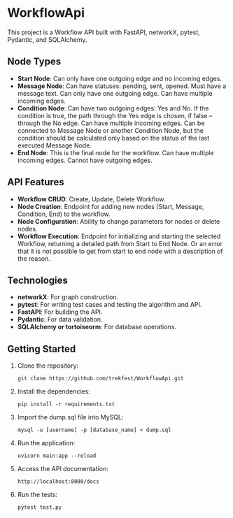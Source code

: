 # WorkflowApi
This project is a Workflow API built with FastAPI, networkX, pytest, Pydantic, and SQLAlchemy.

## Node Types

- **Start Node**: Can only have one outgoing edge and no incoming edges.
- **Message Node**: Can have statuses: pending, sent, opened. Must have a message text. Can only have one outgoing edge. Can have multiple incoming edges.
- **Condition Node**: Can have two outgoing edges: Yes and No. If the condition is true, the path through the Yes edge is chosen, if false – through the No edge. Can have multiple incoming edges. Can be connected to Message Node or another Condition Node, but the condition should be calculated only based on the status of the last executed Message Node.
- **End Node**: This is the final node for the workflow. Can have multiple incoming edges. Cannot have outgoing edges.

## API Features

- **Workflow CRUD**: Create, Update, Delete Workflow.
- **Node Creation**: Endpoint for adding new nodes (Start, Message, Condition, End) to the workflow.
- **Node Configuration**: Ability to change parameters for nodes or delete nodes.
- **Workflow Execution**: Endpoint for initializing and starting the selected Workflow, returning a detailed path from Start to End Node. Or an error that it is not possible to get from start to end node with a description of the reason.

## Technologies

- **networkX**: For graph construction.
- **pytest**: For writing test cases and testing the algorithm and API.
- **FastAPI**: For building the API.
- **Pydantic**: For data validation.
- **SQLAlchemy or tortoiseorm**: For database operations.

## Getting Started

1. Clone the repository:
    ```
    git clone https://github.com/trekfest/WorkflowApi.git
    ```
2. Install the dependencies:
    ```
    pip install -r requirements.txt
    ```
3. Import the dump.sql file into MySQL:
    ```
    mysql -u [username] -p [database_name] < dump.sql
    ```

4. Run the application:
    ```
    uvicorn main:app --reload
    ```
5. Access the API documentation:
    ```
    http://localhost:8000/docs
    ```

6.  Run the tests:
    ```
    pytest test.py
    ```